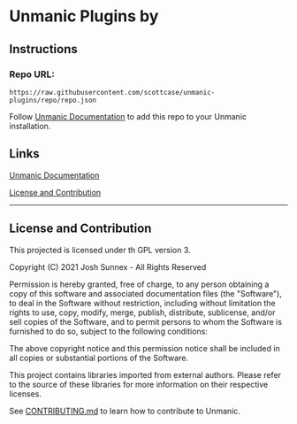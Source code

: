 # Unmanic Plugins by <!-- your name here -->

## Instructions

### Repo URL:
<!-- Replace the below link with your own repo URL (found in the 'repo' git branch) -->
```
https://raw.githubusercontent.com/scottcase/unmanic-plugins/repo/repo.json
```


Follow [Unmanic Documentation](http://docs.unmanic.app/docs/plugins/adding_a_custom_plugin_repo/) 
to add this repo to your Unmanic installation.


## Links

[Unmanic Documentation](https://docs.unmanic.app/docs/)

[License and Contribution](#license-and-contribution)


---
## License and Contribution

This projected is licensed under th GPL version 3. 

Copyright (C) 2021 Josh Sunnex - All Rights Reserved

Permission is hereby granted, free of charge, to any person obtaining a copy
of this software and associated documentation files (the "Software"), to deal
in the Software without restriction, including without limitation the rights
to use, copy, modify, merge, publish, distribute, sublicense, and/or sell
copies of the Software, and to permit persons to whom the Software is
furnished to do so, subject to the following conditions:
 
The above copyright notice and this permission notice shall be included in all
copies or substantial portions of the Software.

This project contains libraries imported from external authors.
Please refer to the source of these libraries for more information on their respective licenses.

See [CONTRIBUTING.md](docs/CONTRIBUTING.md) to learn how to contribute to Unmanic.

